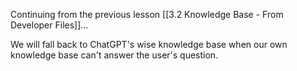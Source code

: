 Continuing from the previous lesson [[3.2 Knowledge Base - From Developer Files]]...

We will fall back to ChatGPT's wise knowledge base when our own knowledge base can't answer the user's question.